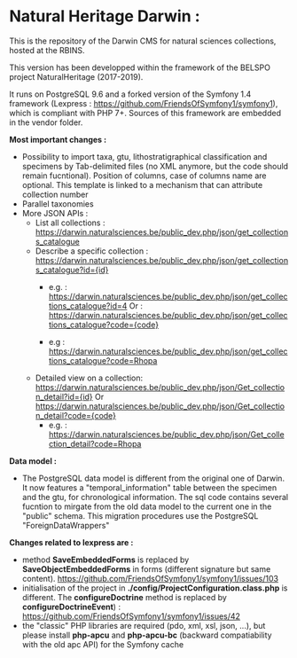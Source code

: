 # Natural Heritage Darwin :

This is the repository of the Darwin CMS for natural sciences collections, hosted at the RBINS.

This version has been developped within the framework of the BELSPO project NaturalHeritage (2017-2019).

It runs on PostgreSQL 9.6 and a forked version of the Symfony 1.4 framework (Lexpress : https://github.com/FriendsOfSymfony1/symfony1), which is compliant with PHP 7+. Sources of this framework are embedded in the vendor folder.

**Most important changes :**
  - Possibility to import taxa, gtu, lithostratigraphical classification and specimens by Tab-delimited files (no XML anymore, but the code should remain fucntional). Position of columns, case of columns name are optional. This template is linked to a mechanism that can attribute collection number
  - Parallel taxonomies
  - More JSON APIs :
      - List all collections : https://darwin.naturalsciences.be/public_dev.php/json/get_collections_catalogue
      - Describe  a specific collection : https://darwin.naturalsciences.be/public_dev.php/json/get_collections_catalogue?id={id}
          - e.g. : https://darwin.naturalsciences.be/public_dev.php/json/get_collections_catalogue?id=4
        Or  : https://darwin.naturalsciences.be/public_dev.php/json/get_collections_catalogue?code={code}
        
          - e.g : https://darwin.naturalsciences.be/public_dev.php/json/get_collections_catalogue?code=Rhopa
      - Detailed view on a collection: 
https://darwin.naturalsciences.be/public_dev.php/json/Get_collection_detail?id={id} 
        Or https://darwin.naturalsciences.be/public_dev.php/json/Get_collection_detail?code={code}
           - e.g. : https://darwin.naturalsciences.be/public_dev.php/json/Get_collection_detail?code=Rhopa


**Data model :**
  - The PostgreSQL data model is different from the original one of Darwin. It now features a "temporal_information" table between the specimen and the gtu, for chronological information. The sql code contains several fucntion to mirgate from the old data model to the current one in the "public" schema. This migration procedures use the PostgreSQL "ForeignDataWrappers"
  

**Changes related to lexpress are :**
  - method **SaveEmbeddedForms** is replaced by **SaveObjectEmbeddedForms** in forms (different signature but same content). https://github.com/FriendsOfSymfony1/symfony1/issues/103
  - initialisation of the project in **./config/ProjectConfiguration.class.php** is different. The **configureDoctrine** method is replaced by **configureDoctrineEvent**) : https://github.com/FriendsOfSymfony1/symfony1/issues/42
  - the "classic" PHP libraries are required (pdo, xml, xsl, json, ...), but please install **php-apcu** and **php-apcu-bc** (backward compatiability with the old apc API) for the Symfony cache
  

      
